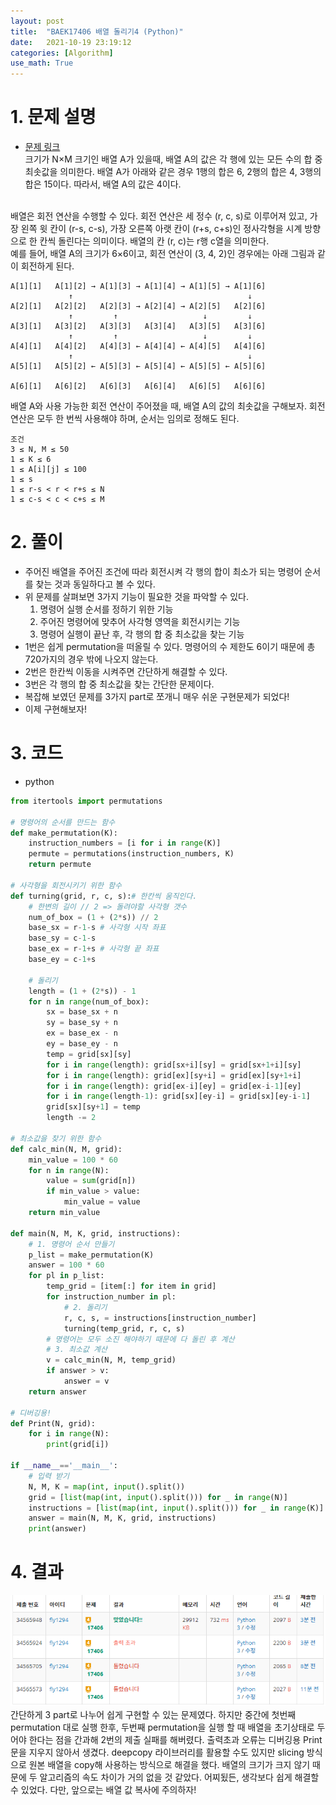 ```yaml
---
layout: post
title:  "BAEK17406 배열 돌리기4 (Python)"
date:   2021-10-19 23:19:12
categories: [Algorithm]
use_math: True
---
```


# 1. 문제 설명
* [문제 링크](https://www.acmicpc.net/problem/17406)  
크기가 N×M 크기인 배열 A가 있을때, 배열 A의 값은 각 행에 있는 모든 수의 합 중 최솟값을 의미한다. 배열 A가 아래와 같은 경우 1행의 합은 6, 2행의 합은 4, 3행의 합은 15이다. 따라서, 배열 A의 값은 4이다.
<br>
배열은 회전 연산을 수행할 수 있다. 회전 연산은 세 정수 (r, c, s)로 이루어져 있고, 가장 왼쪽 윗 칸이 (r-s, c-s), 가장 오른쪽 아랫 칸이 (r+s, c+s)인 정사각형을 시계 방향으로 한 칸씩 돌린다는 의미이다. 배열의 칸 (r, c)는 r행 c열을 의미한다.<br>
예를 들어, 배열 A의 크기가 6×6이고, 회전 연산이 (3, 4, 2)인 경우에는 아래 그림과 같이 회전하게 된다.

```
A[1][1]   A[1][2] → A[1][3] → A[1][4] → A[1][5] → A[1][6]
             ↑                                       ↓
A[2][1]   A[2][2]   A[2][3] → A[2][4] → A[2][5]   A[2][6]
             ↑         ↑                   ↓         ↓
A[3][1]   A[3][2]   A[3][3]   A[3][4]   A[3][5]   A[3][6]
             ↑         ↑                   ↓         ↓
A[4][1]   A[4][2]   A[4][3] ← A[4][4] ← A[4][5]   A[4][6]
             ↑                                       ↓
A[5][1]   A[5][2] ← A[5][3] ← A[5][4] ← A[5][5] ← A[5][6]

A[6][1]   A[6][2]   A[6][3]   A[6][4]   A[6][5]   A[6][6]
```

배열 A와 사용 가능한 회전 연산이 주어졌을 때, 배열 A의 값의 최솟값을 구해보자. 회전 연산은 모두 한 번씩 사용해야 하며, 순서는 임의로 정해도 된다.

```
조건
3 ≤ N, M ≤ 50
1 ≤ K ≤ 6
1 ≤ A[i][j] ≤ 100
1 ≤ s
1 ≤ r-s < r < r+s ≤ N
1 ≤ c-s < c < c+s ≤ M
```

# 2. 풀이
* 주어진 배열을 주어진 조건에 따라 회전시켜 각 행의 합이 최소가 되는 명령어 순서를 찾는 것과 동일하다고 볼 수 있다.
* 위 문제를 살펴보면 3가지 기능이 필요한 것을 파악할 수 있다.
    1. 명령어 실행 순서를 정하기 위한 기능
    2. 주어진 명령어에 맞추어 사각형 영역을 회전시키는 기능
    3. 명령어 실행이 끝난 후, 각 행의 합 중 최소값을 찾는 기능
* 1번은 쉽게 permutation을 떠올릴 수 있다. 명령어의 수 제한도 6이기 때문에 총 720가지의 경우 밖에 나오지 않는다.
* 2번은 한칸씩 이동을 시켜주면 간단하게 해결할 수 있다.
* 3번은 각 행의 합 중 최소값을 찾는 간단한 문제이다.
* 복잡해 보였던 문제를 3가지 part로 쪼개니 매우 쉬운 구현문제가 되었다!
* 이제 구현해보자!

# 3. 코드
* python

```python
from itertools import permutations  

# 명령어의 순서를 만드는 함수 
def make_permutation(K):
    instruction_numbers = [i for i in range(K)]
    permute = permutations(instruction_numbers, K)
    return permute

# 사각형을 회전시키기 위한 함수
def turning(grid, r, c, s):# 한칸씩 움직인다.
    # 한변의 길이 // 2 => 돌려야할 사각형 갯수
    num_of_box = (1 + (2*s)) // 2
    base_sx = r-1-s # 사각형 시작 좌표
    base_sy = c-1-s
    base_ex = r-1+s # 사각형 끝 좌표
    base_ey = c-1+s

    # 돌리기
    length = (1 + (2*s)) - 1
    for n in range(num_of_box):
        sx = base_sx + n
        sy = base_sy + n
        ex = base_ex - n
        ey = base_ey - n
        temp = grid[sx][sy]
        for i in range(length): grid[sx+i][sy] = grid[sx+1+i][sy]
        for i in range(length): grid[ex][sy+i] = grid[ex][sy+1+i]
        for i in range(length): grid[ex-i][ey] = grid[ex-i-1][ey]
        for i in range(length-1): grid[sx][ey-i] = grid[sx][ey-i-1]
        grid[sx][sy+1] = temp
        length -= 2

# 최소값을 찾기 위한 함수
def calc_min(N, M, grid):
    min_value = 100 * 60
    for n in range(N):
        value = sum(grid[n])
        if min_value > value:
            min_value = value
    return min_value

def main(N, M, K, grid, instructions):   
    # 1. 명령어 순서 만들기
    p_list = make_permutation(K)
    answer = 100 * 60
    for pl in p_list:
        temp_grid = [item[:] for item in grid]
        for instruction_number in pl:
            # 2. 돌리기
            r, c, s, = instructions[instruction_number]
            turning(temp_grid, r, c, s)
        # 명령어는 모두 소진 해야하기 때문에 다 돌린 후 계산
        # 3. 최소값 계산
        v = calc_min(N, M, temp_grid)
        if answer > v:
            answer = v
    return answer

# 디버깅용!
def Print(N, grid):
    for i in range(N):
        print(grid[i])

if __name__=='__main__':
    # 입력 받기
    N, M, K = map(int, input().split())
    grid = [list(map(int, input().split())) for _ in range(N)]
    instructions = [list(map(int, input().split())) for _ in range(K)]
    answer = main(N, M, K, grid, instructions)
    print(answer)
```

# 4. 결과
![](/assets/image/Algorithm/baek_17406.PNG)  
간단하게 3 part로 나누어 쉽게 구현할 수 있는 문제였다. 하지만 중간에 첫번째 permutation 대로 실행 한후, 두번째 permutation을 실행 할 때 배열을 초기상태로 두어야 한다는 점을 간과해 2번의 제출 실패를 해버렸다. 출력초과 오류는 디버깅용 Print문을 지우지 않아서 생겼다. deepcopy 라이브러리를 활용할 수도 있지만 slicing 방식으로 원본 배열을 copy해 사용하는 방식으로 해결을 했다. 배열의 크기가 크지 않기 때문에 두 알고리즘의 속도 차이가 거의 없을 것 같았다. 어찌됬든, 생각보다 쉽게 해결할 수 있었다. 다만, 앞으로는 배열 값 복사에 주의하자!